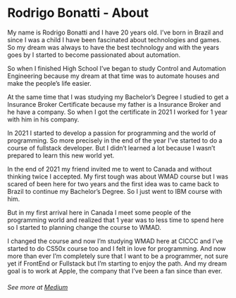 # Rodrigo Bonatti - About

My name is Rodrigo Bonatti and I have 20 years old. I’ve born in Brazil and since I was a child I have been fascinated about technologies and games. So my dream was always to have the best technology and with the years goes by I started to become passionated about automation.

So when I finished High School I’ve began to study Control and Automation Engineering because my dream at that time was to automate houses and make the people’s life easier.

At the same time that I was studying my Bachelor’s Degree I studied to get a Insurance Broker Certificate because my father is a Insurance Broker and he have a company. So when I got the certificate in 2021 I worked for 1 year with him in his company.

In 2021 I started to develop a passion for programming and the world of programming. So more precisely in the end of the year I’ve started to do a course of fullstack developer. But I didn’t learned a lot because I wasn’t prepared to learn this new world yet.

In the end of 2021 my friend invited me to went to Canada and without thinking twice I accepted. My first tough was about WMAD course but I was scared of been here for two years and the first idea was to came back to Brazil to continue my Bachelor’s Degree. So I just went to IBM course with him.

But in my first arrival here in Canada I meet some people of the programming world and realized that 1 year was to less time to spend here so I started to planning change the course to WMAD.

I changed the course and now I’m studying WMAD here at CICCC and I’ve started to do CS50x course too and I felt in love for programming. And now more than ever I’m completely sure that I want to be a programmer, not sure yet if FrontEnd or Fullstack but I’m starting to enjoy the path. And my dream goal is to work at Apple, the company that I’ve been a fan since than ever.

###### See more at [Medium](https://medium.com/@bonattirodrigo123/rodrigo-bonatti-a92d70419532)
